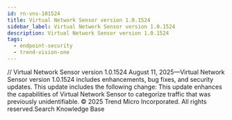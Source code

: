 ```yaml
---
id: rn-vns-101524
title: Virtual Network Sensor version 1.0.1524
sidebar_label: Virtual Network Sensor version 1.0.1524
description: Virtual Network Sensor version 1.0.1524
tags:
  - endpoint-security
  - trend-vision-one
---
```


/*<![CDATA[*/ $('#title').html($('meta[name=map-description]').attr('content')); /*]]>*/ Virtual Network Sensor version 1.0.1524 August 11, 2025—Virtual Network Sensor version 1.0.1524 includes enhancements, bug fixes, and security updates. This update includes the following change: This update enhances the capabilities of Virtual Network Sensor to categorize traffic that was previously unidentifiable. © 2025 Trend Micro Incorporated. All rights reserved.Search Knowledge Base